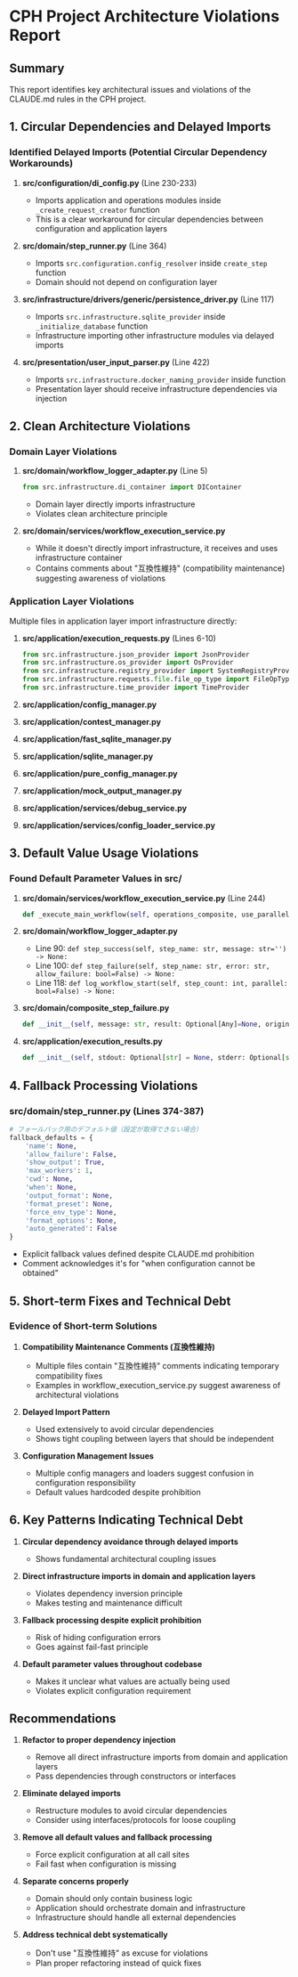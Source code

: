 # CPH Project Architecture Violations Report

## Summary

This report identifies key architectural issues and violations of the CLAUDE.md rules in the CPH project.

## 1. Circular Dependencies and Delayed Imports

### Identified Delayed Imports (Potential Circular Dependency Workarounds)

1. **src/configuration/di_config.py** (Line 230-233)
   - Imports application and operations modules inside `_create_request_creator` function
   - This is a clear workaround for circular dependencies between configuration and application layers

2. **src/domain/step_runner.py** (Line 364)
   - Imports `src.configuration.config_resolver` inside `create_step` function
   - Domain should not depend on configuration layer

3. **src/infrastructure/drivers/generic/persistence_driver.py** (Line 117)
   - Imports `src.infrastructure.sqlite_provider` inside `_initialize_database` function
   - Infrastructure importing other infrastructure modules via delayed imports

4. **src/presentation/user_input_parser.py** (Line 422)
   - Imports `src.infrastructure.docker_naming_provider` inside function
   - Presentation layer should receive infrastructure dependencies via injection

## 2. Clean Architecture Violations

### Domain Layer Violations

1. **src/domain/workflow_logger_adapter.py** (Line 5)
   ```python
   from src.infrastructure.di_container import DIContainer
   ```
   - Domain layer directly imports infrastructure
   - Violates clean architecture principle

2. **src/domain/services/workflow_execution_service.py**
   - While it doesn't directly import infrastructure, it receives and uses infrastructure container
   - Contains comments about "互換性維持" (compatibility maintenance) suggesting awareness of violations

### Application Layer Violations

Multiple files in application layer import infrastructure directly:

1. **src/application/execution_requests.py** (Lines 6-10)
   ```python
   from src.infrastructure.json_provider import JsonProvider
   from src.infrastructure.os_provider import OsProvider
   from src.infrastructure.registry_provider import SystemRegistryProvider
   from src.infrastructure.requests.file.file_op_type import FileOpType
   from src.infrastructure.time_provider import TimeProvider
   ```

2. **src/application/config_manager.py**
3. **src/application/contest_manager.py**
4. **src/application/fast_sqlite_manager.py**
5. **src/application/sqlite_manager.py**
6. **src/application/pure_config_manager.py**
7. **src/application/mock_output_manager.py**
8. **src/application/services/debug_service.py**
9. **src/application/services/config_loader_service.py**

## 3. Default Value Usage Violations

### Found Default Parameter Values in src/

1. **src/domain/services/workflow_execution_service.py** (Line 244)
   ```python
   def _execute_main_workflow(self, operations_composite, use_parallel=False, max_workers=4):
   ```

2. **src/domain/workflow_logger_adapter.py**
   - Line 90: `def step_success(self, step_name: str, message: str='') -> None:`
   - Line 100: `def step_failure(self, step_name: str, error: str, allow_failure: bool=False) -> None:`
   - Line 118: `def log_workflow_start(self, step_count: int, parallel: bool=False) -> None:`

3. **src/domain/composite_step_failure.py**
   ```python
   def __init__(self, message: str, result: Optional[Any]=None, original_exception: Optional[Exception]=None, error_code: Optional[ErrorCode]=None, context: str=''):
   ```

4. **src/application/execution_results.py**
   ```python
   def __init__(self, stdout: Optional[str] = None, stderr: Optional[str] = None,
   ```

## 4. Fallback Processing Violations

### src/domain/step_runner.py (Lines 374-387)
```python
# フォールバック用のデフォルト値（設定が取得できない場合）
fallback_defaults = {
    'name': None,
    'allow_failure': False,
    'show_output': True,
    'max_workers': 1,
    'cwd': None,
    'when': None,
    'output_format': None,
    'format_preset': None,
    'force_env_type': None,
    'format_options': None,
    'auto_generated': False
}
```
- Explicit fallback values defined despite CLAUDE.md prohibition
- Comment acknowledges it's for "when configuration cannot be obtained"

## 5. Short-term Fixes and Technical Debt

### Evidence of Short-term Solutions

1. **Compatibility Maintenance Comments (互換性維持)**
   - Multiple files contain "互換性維持" comments indicating temporary compatibility fixes
   - Examples in workflow_execution_service.py suggest awareness of architectural violations

2. **Delayed Import Pattern**
   - Used extensively to avoid circular dependencies
   - Shows tight coupling between layers that should be independent

3. **Configuration Management Issues**
   - Multiple config managers and loaders suggest confusion in configuration responsibility
   - Default values hardcoded despite prohibition

## 6. Key Patterns Indicating Technical Debt

1. **Circular dependency avoidance through delayed imports**
   - Shows fundamental architectural coupling issues

2. **Direct infrastructure imports in domain and application layers**
   - Violates dependency inversion principle
   - Makes testing and maintenance difficult

3. **Fallback processing despite explicit prohibition**
   - Risk of hiding configuration errors
   - Goes against fail-fast principle

4. **Default parameter values throughout codebase**
   - Makes it unclear what values are actually being used
   - Violates explicit configuration requirement

## Recommendations

1. **Refactor to proper dependency injection**
   - Remove all direct infrastructure imports from domain and application layers
   - Pass dependencies through constructors or interfaces

2. **Eliminate delayed imports**
   - Restructure modules to avoid circular dependencies
   - Consider using interfaces/protocols for loose coupling

3. **Remove all default values and fallback processing**
   - Force explicit configuration at all call sites
   - Fail fast when configuration is missing

4. **Separate concerns properly**
   - Domain should only contain business logic
   - Application should orchestrate domain and infrastructure
   - Infrastructure should handle all external dependencies

5. **Address technical debt systematically**
   - Don't use "互換性維持" as excuse for violations
   - Plan proper refactoring instead of quick fixes